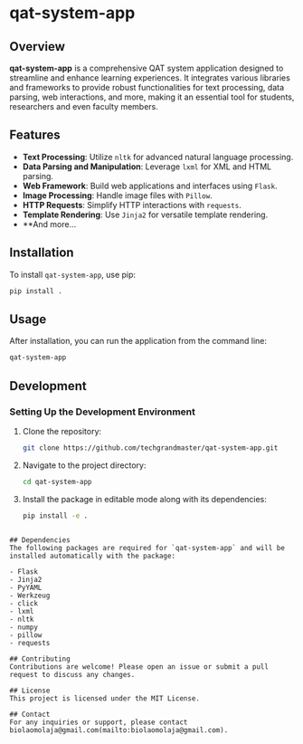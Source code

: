 # qat-system-app

## Overview
**qat-system-app** is a comprehensive QAT system application designed to streamline and enhance learning experiences. It integrates various libraries and frameworks to provide robust functionalities for text processing, data parsing, web interactions, and more, making it an essential tool for students, researchers and even faculty members.

## Features
- **Text Processing**: Utilize `nltk` for advanced natural language processing.
- **Data Parsing and Manipulation**: Leverage `lxml` for XML and HTML parsing.
- **Web Framework**: Build web applications and interfaces using `Flask`.
- **Image Processing**: Handle image files with `Pillow`.
- **HTTP Requests**: Simplify HTTP interactions with `requests`.
- **Template Rendering**: Use `Jinja2` for versatile template rendering.
- **And more...

## Installation
To install `qat-system-app`, use pip:

```bash
pip install .
```

## Usage
After installation, you can run the application from the command line:

```bash
qat-system-app
```

## Development
### Setting Up the Development Environment
1. Clone the repository:
    ```bash
    git clone https://github.com/techgrandmaster/qat-system-app.git
    ```
2. Navigate to the project directory:
    ```bash
    cd qat-system-app
    ```
3. Install the package in editable mode along with its dependencies:
    ```bash
    pip install -e .
    ```
```

## Dependencies
The following packages are required for `qat-system-app` and will be installed automatically with the package:

- Flask
- Jinja2
- PyYAML
- Werkzeug
- click
- lxml
- nltk
- numpy
- pillow
- requests

## Contributing
Contributions are welcome! Please open an issue or submit a pull request to discuss any changes.

## License
This project is licensed under the MIT License.

## Contact
For any inquiries or support, please contact biolaomolaja@gmail.com(mailto:biolaomolaja@gmail.com).
